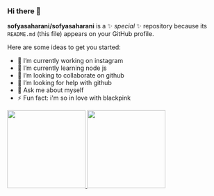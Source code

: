 ### Hi there 👋


**sofyasaharani/sofyasaharani** is a ✨ _special_ ✨ repository because its `README.md` (this file) appears on your GitHub profile.

Here are some ideas to get you started:

- 🔭 I’m currently working on instagram
- 🌱 I’m currently learning node js
- 👯 I’m looking to collaborate on github
- 🤔 I’m looking for help with github
- 💬 Ask me about myself
- ⚡ Fun fact: i'm so in love with blackpink

<p align="left">
<a href="https://github.com/gilangadhan">
  <img height="180em" src="https://github-readme-stats-eight-theta.vercel.app/api?username=gilangadhan&show_icons=true&theme=algolia&include_all_commits=true&count_private=true"/>
  <img height="180em" src="https://github-readme-stats-eight-theta.vercel.app/api/top-langs/?username=gilangadhan&layout=compact&langs_count=8&theme=algolia"/>
</a>
</p>
